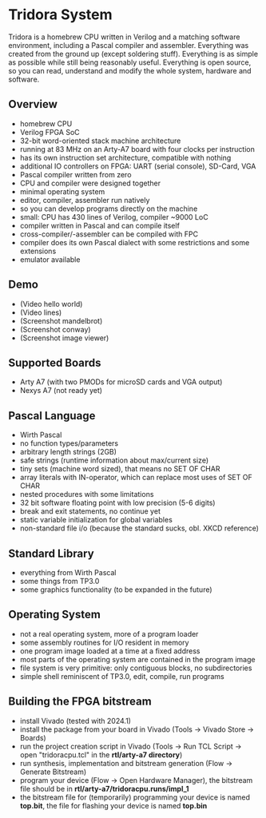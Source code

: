 # Tridora System
Tridora is a homebrew CPU written in Verilog and a matching software environment,
including a Pascal compiler and assembler.
Everything was created from the ground up (except soldering stuff).
Everything is as simple as possible while still being reasonably useful.
Everything is open source, so you can read, understand and modify the whole system, hardware and software.

## Overview
- homebrew CPU
- Verilog FPGA SoC
- 32-bit word-oriented stack machine architecture
- running at 83 MHz on an Arty-A7 board with four clocks per instruction
- has its own instruction set architecture, compatible with nothing
- additional IO controllers on FPGA: UART (serial console), SD-Card, VGA
- Pascal compiler written from zero
- CPU and compiler were designed together
- minimal operating system
- editor, compiler, assembler run natively
- so you can develop programs directly on the machine
- small: CPU has 430 lines of Verilog, compiler ~9000 LoC
- compiler written in Pascal and can compile itself
- cross-compiler/-assembler can be compiled with FPC
- compiler does its own Pascal dialect with some restrictions and some extensions
- emulator available

## Demo
- (Video hello world)
- (Video lines)
- (Screenshot mandelbrot)
- (Screenshot conway)
- (Screenshot image viewer)

## Supported Boards
- Arty A7 (with two PMODs for microSD cards and VGA output)
- Nexys A7 (not ready yet)

## Pascal Language
- Wirth Pascal
- no function types/parameters
- arbitrary length strings (2GB)
- safe strings (runtime information about max/current size)
- tiny sets (machine word sized), that means no SET OF CHAR
- array literals with IN-operator, which can replace most uses of SET OF CHAR
- nested procedures with some limitations
- 32 bit software floating point with low precision (5-6 digits)
- break and exit statements, no continue yet
- static variable initialization for global variables
- non-standard file i/o (because the standard sucks, obl. XKCD reference)

## Standard Library
- everything from Wirth Pascal
- some things from TP3.0
- some graphics functionality (to be expanded in the future)

## Operating System
- not a real operating system, more of a program loader
- some assembly routines for I/O resident in memory
- one program image loaded at a time at a fixed address
- most parts of the operating system are contained in the program image
- file system is very primitive: only contiguous blocks, no subdirectories
- simple shell reminiscent of TP3.0, edit, compile, run programs

## Building the FPGA bitstream
- install Vivado (tested with 2024.1)
- install the package from your board in Vivado (Tools -> Vivado Store -> Boards)
- run the project creation script in Vivado (Tools -> Run TCL Script -> open "tridoracpu.tcl" in the **rtl/arty-a7 directory**)
- run synthesis, implementation and bitstream generation (Flow -> Generate Bitstream)
- program your device (Flow -> Open Hardware Manager), the bitstream file should be in **rtl/arty-a7/tridoracpu.runs/impl_1**
- the bitstream file for (temporarily) programming your device is named **top.bit**, the file for flashing your device is named **top.bin**
